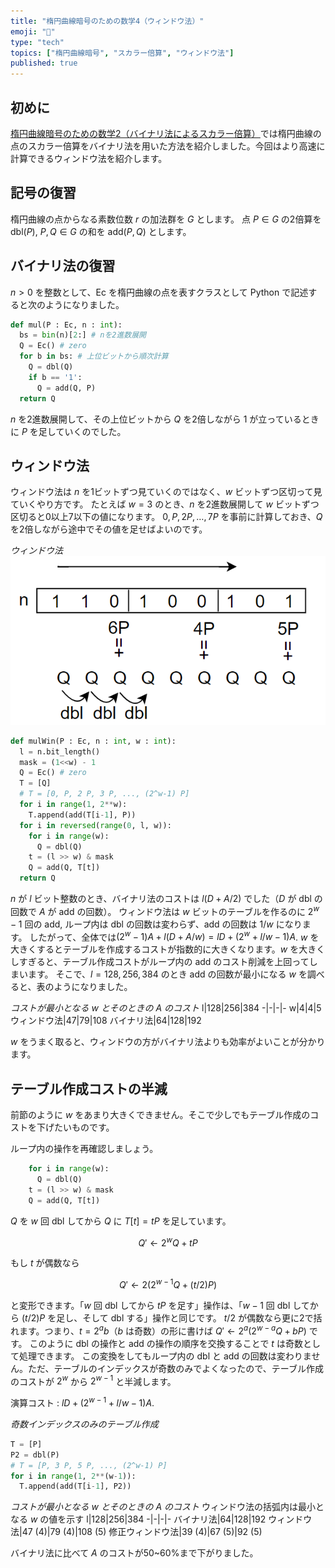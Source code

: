 ```yaml
---
title: "楕円曲線暗号のための数学4（ウィンドウ法）"
emoji: "🧮"
type: "tech"
topics: ["楕円曲線暗号", "スカラー倍算", "ウィンドウ法"]
published: true
---
```

## 初めに
[楕円曲線暗号のための数学2（バイナリ法によるスカラー倍算）](https://zenn.dev/herumi/articles/ecc-binary-method)では楕円曲線の点のスカラー倍算をバイナリ法を用いた方法を紹介しました。今回はより高速に計算できるウィンドウ法を紹介します。

## 記号の復習
楕円曲線の点からなる素数位数 $r$ の加法群を $G$ とします。
点 $P \in G$ の2倍算を $\text{dbl}(P)$, $P, Q \in G$ の和を $\text{add}(P, Q)$ とします。

## バイナリ法の復習
$n>0$ を整数として、Ec を楕円曲線の点を表すクラスとして Python で記述すると次のようになりました。

```python
def mul(P : Ec, n : int):
  bs = bin(n)[2:] # nを2進数展開
  Q = Ec() # zero
  for b in bs: # 上位ビットから順次計算
    Q = dbl(Q)
    if b == '1':
      Q = add(Q, P)
  return Q
```
$n$ を2進数展開して、その上位ビットから $Q$ を2倍しながら 1 が立っているときに $P$ を足していくのでした。

## ウィンドウ法
ウィンドウ法は $n$ を1ビットずつ見ていくのではなく、$w$ ビットずつ区切って見ていくやり方です。
たとえば $w=3$ のとき、$n$ を2進数展開して $w$ ビットずつ区切ると0以上7以下の値になります。
$0, P, 2 P, \dots, 7 P$ を事前に計算しておき、$Q$ を2倍しながら途中でその値を足せばよいのです。

*ウィンドウ法*
![ウィンドウ法](/images/window-method.png)

```python
def mulWin(P : Ec, n : int, w : int):
  l = n.bit_length()
  mask = (1<<w) - 1
  Q = Ec() # zero
  T = [Q]
  # T = [0, P, 2 P, 3 P, ..., (2^w-1) P]
  for i in range(1, 2**w):
    T.append(add(T[i-1], P))
  for i in reversed(range(0, l, w)):
    for i in range(w):
      Q = dbl(Q)
    t = (l >> w) & mask
    Q = add(Q, T[t])
  return Q
```


$n$ が $l$ ビット整数のとき、バイナリ法のコストは $l(D+A/2)$ でした（$D$ が dbl の回数で $A$ が add の回数）。
ウィンドウ法は $w$ ビットのテーブルを作るのに $2^w-1$ 回の add, ループ内は dbl の回数は変わらず、add の回数は $1/w$ になります。
したがって、全体では$(2^w-1)A+l(D+A/w)=l D + (2^w+l/w-1)A$.
$w$ を大きくするとテーブルを作成するコストが指数的に大きくなります。$w$ を大きくしすぎると、テーブル作成コストがループ内の add のコスト削減を上回ってしまいます。
そこで、$l=128, 256, 384$ のとき add の回数が最小になる $w$ を調べると、表のようになりました。

*コストが最小となる $w$ とそのときの $A$ のコスト*
l|128|256|384
-|-|-|-
w|4|4|5
ウィンドウ法|47|79|108
バイナリ法|64|128|192

$w$ をうまく取ると、ウィンドウの方がバイナリ法よりも効率がよいことが分かります。

## テーブル作成コストの半減
前節のように $w$ をあまり大きくできません。そこで少しでもテーブル作成のコストを下げたいものです。

ループ内の操作を再確認しましょう。

```python
    for i in range(w):
      Q = dbl(Q)
    t = (l >> w) & mask
    Q = add(Q, T[t])
```

$Q$ を $w$ 回 dbl してから $Q$ に $T[t]=t P$ を足しています。

$$
Q' ← 2^w Q + t P
$$

もし $t$ が偶数なら

$$
Q' ← 2(2^{w-1} Q + (t/2) P)
$$

と変形できます。「$w$ 回 dbl してから $t P$ を足す」操作は、「$w-1$ 回 dbl してから $(t/2) P$ を足し、そして dbl する」操作と同じです。
$t/2$ が偶数なら更に2で括れます。つまり、$t = 2^a b$（$b$ は奇数）の形に書けば $Q' ←2^a(2^{w-a} Q + b P)$ です。
このように dbl の操作と add の操作の順序を交換することで $t$ は奇数として処理できます。
この変換をしてもループ内の dbl と add の回数は変わりません。ただ、テーブルのインデックスが奇数のみでよくなったので、テーブル作成のコストが $2^w$ から $2^{w-1}$ と半減します。

演算コスト : $l D + (2^{w-1}+l/w-1)A$.

*奇数インデックスのみのテーブル作成*
```python
T = [P]
P2 = dbl(P)
# T = [P, 3 P, 5 P, ..., (2^w-1) P]
for i in range(1, 2**(w-1)):
  T.append(add(T[i-1], P2))
 ```

*コストが最小となる $w$ とそのときの $A$ のコスト*
ウィンドウ法の括弧内は最小となる $w$ の値を示す
l|128|256|384
-|-|-|-
バイナリ法|64|128|192
ウィンドウ法|47 (4)|79 (4)|108 (5)
修正ウィンドウ法|39 (4)|67 (5)|92 (5)


バイナリ法に比べて $A$ のコストが50~60%まで下がりました。
